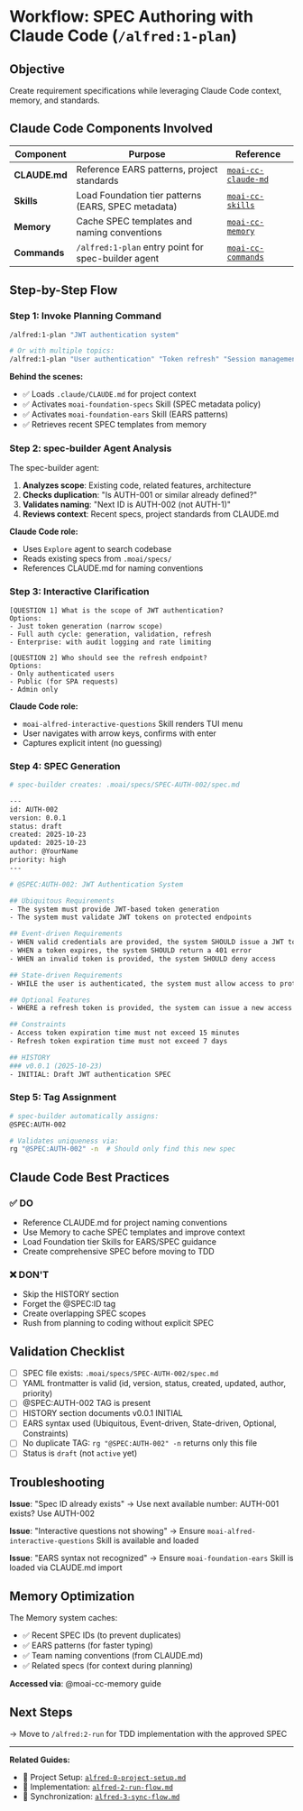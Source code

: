 # Workflow: SPEC Authoring with Claude Code (`/alfred:1-plan`)

## Objective
Create requirement specifications while leveraging Claude Code context, memory, and standards.

## Claude Code Components Involved

| Component | Purpose | Reference |
|-----------|---------|-----------|
| **CLAUDE.md** | Reference EARS patterns, project standards | [`moai-cc-claude-md`](../../../skills/moai-cc-claude-md/SKILL.md) |
| **Skills** | Load Foundation tier patterns (EARS, SPEC metadata) | [`moai-cc-skills`](../../../skills/moai-cc-skills/SKILL.md) |
| **Memory** | Cache SPEC templates and naming conventions | [`moai-cc-memory`](../../../skills/moai-cc-memory/SKILL.md) |
| **Commands** | `/alfred:1-plan` entry point for spec-builder agent | [`moai-cc-commands`](../../../skills/moai-cc-commands/SKILL.md) |

## Step-by-Step Flow

### Step 1: Invoke Planning Command
```bash
/alfred:1-plan "JWT authentication system"

# Or with multiple topics:
/alfred:1-plan "User authentication" "Token refresh" "Session management"
```

**Behind the scenes:**
- ✅ Loads `.claude/CLAUDE.md` for project context
- ✅ Activates `moai-foundation-specs` Skill (SPEC metadata policy)
- ✅ Activates `moai-foundation-ears` Skill (EARS patterns)
- ✅ Retrieves recent SPEC templates from memory

### Step 2: spec-builder Agent Analysis
The spec-builder agent:
1. **Analyzes scope**: Existing code, related features, architecture
2. **Checks duplication**: "Is AUTH-001 or similar already defined?"
3. **Validates naming**: "Next ID is AUTH-002 (not AUTH-1)"
4. **Reviews context**: Recent specs, project standards from CLAUDE.md

**Claude Code role:**
- Uses `Explore` agent to search codebase
- Reads existing specs from `.moai/specs/`
- References CLAUDE.md for naming conventions

### Step 3: Interactive Clarification
```
[QUESTION 1] What is the scope of JWT authentication?
Options:
- Just token generation (narrow scope)
- Full auth cycle: generation, validation, refresh
- Enterprise: with audit logging and rate limiting

[QUESTION 2] Who should see the refresh endpoint?
Options:
- Only authenticated users
- Public (for SPA requests)
- Admin only
```

**Claude Code role:**
- `moai-alfred-interactive-questions` Skill renders TUI menu
- User navigates with arrow keys, confirms with enter
- Captures explicit intent (no guessing)

### Step 4: SPEC Generation
```bash
# spec-builder creates: .moai/specs/SPEC-AUTH-002/spec.md

---
id: AUTH-002
version: 0.0.1
status: draft
created: 2025-10-23
updated: 2025-10-23
author: @YourName
priority: high
---

# @SPEC:AUTH-002: JWT Authentication System

## Ubiquitous Requirements
- The system must provide JWT-based token generation
- The system must validate JWT tokens on protected endpoints

## Event-driven Requirements
- WHEN valid credentials are provided, the system SHOULD issue a JWT token
- WHEN a token expires, the system SHOULD return a 401 error
- WHEN an invalid token is provided, the system SHOULD deny access

## State-driven Requirements
- WHILE the user is authenticated, the system must allow access to protected resources

## Optional Features
- WHERE a refresh token is provided, the system can issue a new access token

## Constraints
- Access token expiration time must not exceed 15 minutes
- Refresh token expiration time must not exceed 7 days

## HISTORY
### v0.0.1 (2025-10-23)
- INITIAL: Draft JWT authentication SPEC
```

### Step 5: Tag Assignment
```bash
# spec-builder automatically assigns:
@SPEC:AUTH-002

# Validates uniqueness via:
rg "@SPEC:AUTH-002" -n  # Should only find this new spec
```

## Claude Code Best Practices

### ✅ DO
- Reference CLAUDE.md for project naming conventions
- Use Memory to cache SPEC templates and improve context
- Load Foundation tier Skills for EARS/SPEC guidance
- Create comprehensive SPEC before moving to TDD

### ❌ DON'T
- Skip the HISTORY section
- Forget the @SPEC:ID tag
- Create overlapping SPEC scopes
- Rush from planning to coding without explicit SPEC

## Validation Checklist

- [ ] SPEC file exists: `.moai/specs/SPEC-AUTH-002/spec.md`
- [ ] YAML frontmatter is valid (id, version, status, created, updated, author, priority)
- [ ] @SPEC:AUTH-002 TAG is present
- [ ] HISTORY section documents v0.0.1 INITIAL
- [ ] EARS syntax used (Ubiquitous, Event-driven, State-driven, Optional, Constraints)
- [ ] No duplicate TAG: `rg "@SPEC:AUTH-002" -n` returns only this file
- [ ] Status is `draft` (not `active` yet)

## Troubleshooting

**Issue**: "Spec ID already exists"
→ Use next available number: AUTH-001 exists? Use AUTH-002

**Issue**: "Interactive questions not showing"
→ Ensure `moai-alfred-interactive-questions` Skill is available and loaded

**Issue**: "EARS syntax not recognized"
→ Ensure `moai-foundation-ears` Skill is loaded via CLAUDE.md import

## Memory Optimization

The Memory system caches:
- ✅ Recent SPEC IDs (to prevent duplicates)
- ✅ EARS patterns (for faster typing)
- ✅ Team naming conventions (from CLAUDE.md)
- ✅ Related specs (for context during planning)

**Accessed via**: @moai-cc-memory guide

## Next Steps
→ Move to `/alfred:2-run` for TDD implementation with the approved SPEC

---

**Related Guides:**
- 📖 Project Setup: [`alfred-0-project-setup.md`](./alfred-0-project-setup.md)
- 📖 Implementation: [`alfred-2-run-flow.md`](./alfred-2-run-flow.md)
- 📖 Synchronization: [`alfred-3-sync-flow.md`](./alfred-3-sync-flow.md)
